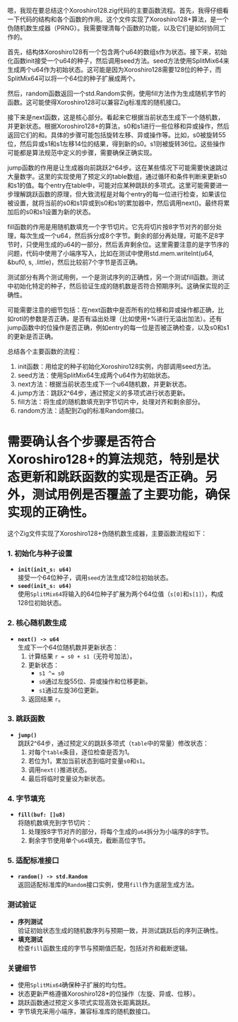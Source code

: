 嗯，我现在要总结这个Xoroshiro128.zig代码的主要函数流程。首先，我得仔细看一下代码的结构和各个函数的作用。这个文件实现了Xoroshiro128+算法，是一个伪随机数生成器（PRNG）。我需要理清每个函数的功能，以及它们是如何协同工作的。

首先，结构体Xoroshiro128有一个包含两个u64的数组s作为状态。接下来，初始化函数init接受一个u64的种子，然后调用seed方法。seed方法使用SplitMix64来生成两个u64作为初始状态。这可能是因为Xoroshiro128需要128位的种子，而SplitMix64可以将一个64位的种子扩展成两个。

然后，random函数返回一个std.Random实例，使用fill方法作为生成随机字节的函数。这可能使得Xoroshiro128可以兼容Zig标准库的随机接口。

接下来是next函数，这是核心部分。看起来它根据当前状态生成下一个随机数，并更新状态。根据Xoroshiro128+的算法，s0和s1进行一些位移和异或操作，然后返回它们的和。具体的步骤可能包括旋转左移、异或操作等。比如，s0被旋转55位，然后异或s1和s1左移14位的结果，得到新的s0。s1则被旋转36位。这些操作可能都是算法规范中定义的步骤，需要确保正确实现。

jump函数的作用是让生成器向前跳跃2^64步。这在某些情况下可能需要快速跳过大量数字。这里的实现使用了预定义的table数组，通过循环和条件判断来更新s0和s1的值。每个entry在table中，可能对应某种跳跃的多项式。这里可能需要进一步理解跳跃函数的原理，但大致流程是对每个entry的每一位进行检查，如果该位被设置，就将当前的s0和s1异或到s0和s1的累加器中，然后调用next()。最终将累加后的s0和s1设置为新的状态。

fill函数的作用是用随机数填充一个字节切片。它先将切片按8字节对齐的部分处理，每次生成一个u64，然后拆分成8个字节。剩余的部分再处理，可能不足8字节时，只使用生成的u64的一部分，然后丢弃剩余位。这里需要注意的是字节序的问题，代码中使用了小端序写入，比如在测试中使用std.mem.writeInt(u64, &buf0, s, .little)，然后比较前7个字节是否正确。

测试部分有两个测试用例，一个是测试序列的正确性，另一个测试fill函数。测试中初始化特定的种子，然后验证生成的随机数是否符合预期序列。这确保实现的正确性。

可能需要注意的细节包括：在next函数中是否所有的位移和异或操作都正确，比如rotl的参数是否正确，是否有溢出处理（比如使用+%进行无溢出加法）。还有jump函数中的位操作是否正确，例如entry的每一位是否被正确检查，以及s0和s1的更新是否正确。

总结各个主要函数的流程：

1. init函数：用给定的种子初始化Xoroshiro128实例，内部调用seed方法。
2. seed方法：使用SplitMix64生成两个u64作为初始状态。
3. next方法：根据当前状态生成下一个u64随机数，并更新状态。
4. jump方法：跳跃2^64步，通过预定义的多项式进行状态更新。
5. fill方法：将生成的随机数填充到字节切片中，处理对齐和剩余部分。
6. random方法：适配到Zig的标准Random接口。

需要确认各个步骤是否符合Xoroshiro128+的算法规范，特别是状态更新和跳跃函数的实现是否正确。另外，测试用例是否覆盖了主要功能，确保实现的正确性。
================================================
这个Zig文件实现了Xoroshiro128+伪随机数生成器，主要函数流程如下：

### 1. **初始化与种子设置**
- **`init(init_s: u64)`**  
  接受一个64位种子，调用`seed`方法生成128位初始状态。
- **`seed(init_s: u64)`**  
  使用`SplitMix64`将输入的64位种子扩展为两个64位值（`s[0]`和`s[1]`），构成128位初始状态。

### 2. **核心随机数生成**
- **`next() -> u64`**  
  生成下一个64位随机数并更新状态：  
  1. 计算结果 `r = s0 + s1`（无符号加法）。  
  2. 更新状态：  
     - `s1 ^= s0`  
     - `s0`通过左旋55位、异或操作和位移更新。  
     - `s1`通过左旋36位更新。  
  3. 返回结果 `r`。

### 3. **跳跃函数**
- **`jump()`**  
  跳跃2^64步，通过预定义的跳跃多项式（`table`中的常量）修改状态：  
  1. 对每个`table`条目，逐位检查是否为1。  
  2. 若位为1，累加当前状态到临时变量`s0`和`s1`。  
  3. 调用`next()`推进状态。  
  4. 最后将临时变量设为新状态。

### 4. **字节填充**
- **`fill(buf: []u8)`**  
  将随机数填充到字节切片：  
  1. 处理按8字节对齐的部分，将每个生成的`u64`拆分为小端序的8字节。  
  2. 剩余字节使用单个`u64`填充，截断高位字节。

### 5. **适配标准接口**
- **`random() -> std.Random`**  
  返回适配标准库的`Random`接口实例，使用`fill`作为底层生成方法。

### 测试验证
- **序列测试**  
  验证初始状态生成的随机数序列与预期一致，并测试跳跃后的序列正确性。  
- **填充测试**  
  检查`fill`函数生成的字节与预期值匹配，包括对齐和截断逻辑。

### 关键细节
- 使用`SplitMix64`确保种子扩展的均匀性。  
- 状态更新严格遵循Xoroshiro128+的位操作（左旋、异或、位移）。  
- 跳跃函数通过预定义多项式实现高效长距离跳跃。  
- 字节填充采用小端序，兼容标准库的随机数接口。